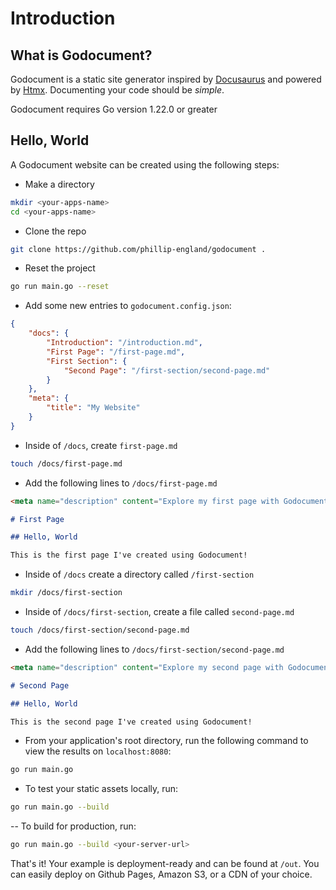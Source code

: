
<meta name="description" content="Learn how to set up and use Godocument, a static site generator inspired by Docusaurus and powered by Htmx, to easily document your code. Start building with Godocument using simple steps to create, configure, and deploy your documentation site.">

# Introduction

## What is Godocument?
Godocument is a static site generator inspired by [Docusaurus](https://docusaurus.io/) and powered by [Htmx](https://htmx.org). Documenting your code should be *simple*.

<span class='md-important'>Godocument requires Go version 1.22.0 or greater</span>

## Hello, World


A Godocument website can be created using the following steps:


- Make a directory

```bash
mkdir <your-apps-name>
cd <your-apps-name>
```

- Clone the repo

```bash
git clone https://github.com/phillip-england/godocument .
```

- Reset the project

```bash
go run main.go --reset
```

- Add some new entries to `godocument.config.json`:

```json
{
    "docs": {
        "Introduction": "/introduction.md",
        "First Page": "/first-page.md",
        "First Section": {
            "Second Page": "/first-section/second-page.md"
        }
    },
    "meta": {
        "title": "My Website"
    }
}
```

- Inside of `/docs`, create `first-page.md`

```bash
touch /docs/first-page.md
```

- Add the following lines to `/docs/first-page.md`

```md
<meta name="description" content="Explore my first page with Godocument"></meta>

# First Page

## Hello, World

This is the first page I've created using Godocument!
```

- Inside of `/docs` create a directory called `/first-section`

```bash
mkdir /docs/first-section
```

- Inside of `/docs/first-section`, create a file called `second-page.md`

```bash
touch /docs/first-section/second-page.md
```

- Add the following lines to `/docs/first-section/second-page.md`

```md
<meta name="description" content="Explore my second page with Godocument"></meta>

# Second Page

## Hello, World

This is the second page I've created using Godocument!
```

- From your application's root directory, run the following command to view the results on `localhost:8080`:

```bash
go run main.go
```

- To test your static assets locally, run:

```bash
go run main.go --build
```

-- To build for production, run:

```bash
go run main.go --build <your-server-url>
```

That's it! Your example is deployment-ready and can be found at `/out`. You can easily deploy on Github Pages, Amazon S3, or a CDN of your choice.